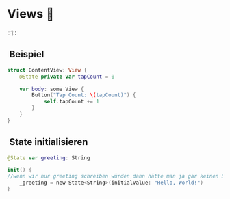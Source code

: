 # Views 🌅
::1::

##  Beispiel
```swift
struct ContentView: View {
    @State private var tapCount = 0

    var body: some View {
        Button("Tap Count: \(tapCount)") {
            self.tapCount += 1
        }
    }
}
```


##  State initialisieren

```swift
@State var greeting: String
```

```swift
init() {
//wenn wir nur greeting schreiben würden dann hätte man ja gar keinen State wrapper. Mit _ schreiben wir in den State Wrapper. Man kann aber auch greeting ganz normal schreiben - dazu muss einfach die Variable bereits initialisiert sein.
    _greeting = new State<String>(initialValue: "Hello, World!")
}
```

